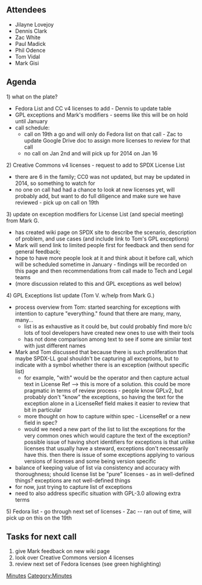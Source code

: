 ## Attendees

  - Jilayne Lovejoy
  - Dennis Clark
  - Zac White
  - Paul Madick
  - Phil Odence
  - Tom Vidal
  - Mark Gisi

## Agenda

1\) what on the plate?

  - Fedora List and CC v4 licenses to add - Dennis to update table
  - GPL exceptions and Mark's modifiers - seems like this will be on
    hold until January
  - call schedule:
      - call on 19th a go and will only do Fedora list on that call -
        Zac to update Google Drive doc to assign more licenses to review
        for that call
      - no call on Jan 2nd and will pick up for 2014 on Jan 16

2\) Creative Commons v4 licenses - request to add to SPDX License List

  - there are 6 in the family; CC0 was not updated, but may be updated
    in 2014, so something to watch for
  - no one on call had had a chance to look at new licenses yet, will
    probably add, but want to do full diligence and make sure we have
    reviewed - pick up on call on 19th

3\) update on exception modifiers for License List (and special meeting)
from Mark G.

  - has created wiki page on SPDX site to describe the scenario,
    description of problem, and use cases (and include link to Tom's GPL
    exceptions)
  - Mark will send link to limited people first for feedback and then
    send for general feedback;
  - hope to have more people look at it and think about it before call,
    which will be scheduled sometime in January - findings will be
    recorded on this page and then recommendations from call made to
    Tech and Legal teams
  - (more discussion related to this and GPL exceptions as well below)

4\) GPL Exceptions list update (Tom V. w/help from Mark G.)

  - process overview from Tom: started searching for exceptions with
    intention to capture "everything." found that there are many, many,
    many...
      - list is as exhaustive as it could be, but could probably find
        more b/c lots of tool developers have created new ones to use
        with their tools
      - has not done comparison among text to see if some are similar
        text with just different names
  - Mark and Tom discussed that because there is such proliferation that
    maybe SPDX-LL goal shouldn't be capturing all exceptions, but to
    indicate with a symbol whether there is an exception (without
    specific list)
      - for example, "with" would be the operator and then capture
        actual text in License Ref --\> this is more of a solution. this
        could be more pragmatic in terms of review process - people know
        GPLv2, but probably don't "know" the exceptions, so having the
        text for the exception alone in a LicenseRef field makes it
        easier to review that bit in particular
      - more thought on how to capture within spec - LicenseRef or a new
        field in spec?
      - would we need a new part of the list to list the exceptions for
        the very common ones which would capture the text of the
        exception? possible issue of having short identifiers for
        exceptions is that unlike licenses that usually have a steward,
        exceptions don't necessarily have this. then there is issue of
        some exceptions applying to various versions of licenses and
        some being version specific
  - balance of keeping value of list via consistency and accuracy with
    thoroughness; should license list be "pure" licenses - as in
    well-defined things? exceptions are not well-defined things
  - for now, just trying to capture list of exceptions
  - need to also address specific situation with GPL-3.0 allowing extra
    terms

5\) Fedora list - go through next set of licenses - Zac -- ran out of
time, will pick up on this on the 19th

## Tasks for next call

1.  give Mark feedback on new wiki page
2.  look over Creative Commons version 4 licenses
3.  review next set of Fedora licenses (see green highlighting)

[Minutes](Category:Legal "wikilink")
[Category:Minutes](Category:Minutes "wikilink")
